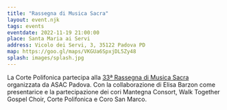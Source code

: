 ```yaml
---
title: "Rassegna di Musica Sacra"
layout: event.njk
tags: events
eventdate: 2022-11-19 21:00:00
place: Santa Maria ai Servi
address: Vicolo dei Servi, 3, 35122 Padova PD
map: https://goo.gl/maps/VKGUa6SpxjDL5Zy48
splash: images/splash.jpg
---
```


La Corte Polifonica partecipa alla 
<a class="underline" href="https://www.eventbrite.it/e/biglietti-33-rassegna-di-musica-sacra-460070341777">33ª Rassegna di Musica Sacra</a>
organizzata da ASAC Padova.
Con la collaborazione di Elisa Barzon come presentarice e la partecipazione dei cori 
Mantegna Consort, Walk Together Gospel Choir, Corte Polifonica e Coro San Marco.

